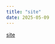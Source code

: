 ```yaml
---
title: "site"
date: 2025-05-09
---
```

[site](https://sites.google.com/view/portfolio63017225/in%C3%ADcio)
